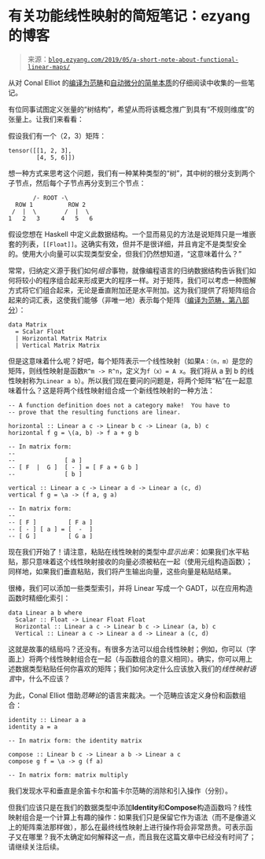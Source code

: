 <!--yml

category: 未分类

date: 2024-07-01 18:16:53

-->

# 有关功能线性映射的简短笔记：ezyang 的博客

> 来源：[`blog.ezyang.com/2019/05/a-short-note-about-functional-linear-maps/`](http://blog.ezyang.com/2019/05/a-short-note-about-functional-linear-maps/)

从对 Conal Elliot 的[编译为范畴](http://conal.net/papers/compiling-to-categories/compiling-to-categories.pdf)和[自动微分的简单本质](https://arxiv.org/pdf/1804.00746.pdf)的仔细阅读中收集的一些笔记。

有位同事试图定义张量的“树结构”，希望从而将该概念推广到具有“不规则维度”的张量上。让我们来看看：

假设我们有一个（2，3）矩阵：

```
tensor([[1, 2, 3],
        [4, 5, 6]])

```

想一种方式来思考这个问题，我们有一种某种类型的“树”，其中树的根分支到两个子节点，然后每个子节点再分支到三个节点：

```
       /- ROOT -\
  ROW 1          ROW 2
 /  |  \        /  |  \
1   2   3      4   5   6

```

假设您想在 Haskell 中定义此数据结构。一个显而易见的方法是说矩阵只是一堆嵌套的列表，`[[Float]]`。这确实有效，但并不是很详细，并且肯定不是类型安全的。使用大小向量可以实现类型安全，但我们仍然想知道，“这意味着什么？”

常常，归纳定义源于我们如何*组合*事物，就像编程语言的归纳数据结构告诉我们如何将较小的程序组合起来形成更大的程序一样。对于矩阵，我们可以考虑一种图解方式将它们组合起来，无论是垂直附加还是水平附加。这为我们提供了将矩阵组合起来的词汇表，这使我们能够（非唯一地）表示每个矩阵（[编译为范畴，第八部分](http://conal.net/papers/compiling-to-categories/compiling-to-categories.pdf)）：

```
data Matrix
  = Scalar Float
  | Horizontal Matrix Matrix
  | Vertical Matrix Matrix

```

但是这意味着什么呢？好吧，每个矩阵表示一个线性映射（如果`A：（n，m）`是您的矩阵，则线性映射是函数`R^m -> R^n`，定义为`f（x）= A x`。我们将从 a 到 b 的线性映射称为`Linear a b`）。所以我们现在要问的问题是，将两个矩阵“粘”在一起意味着什么？这是将两个线性映射组合成一个新线性映射的一种方法：

```
-- A function definition does not a category make!  You have to
-- prove that the resulting functions are linear.

horizontal :: Linear a c -> Linear b c -> Linear (a, b) c
horizontal f g = \(a, b) -> f a + g b

-- In matrix form:
--
--              [ a ]
-- [ F  |  G ]  [ - ] = [ F a + G b ]
--              [ b ]

vertical :: Linear a c -> Linear a d -> Linear a (c, d)
vertical f g = \a -> (f a, g a)

-- In matrix form:
--
-- [ F ]         [ F a ]
-- [ - ] [ a ] = [  -  ]
-- [ G ]         [ G a ]

```

现在我们开始了！请注意，粘贴在线性映射的类型中*显示出来*：如果我们水平粘贴，那只意味着这个线性映射接收的向量必须被粘在一起（使用元组构造函数）；同样地，如果我们垂直粘贴，我们将产生输出向量，这些向量是粘贴结果。

很棒，我们可以添加一些类型索引，并将 Linear 写成一个 GADT，以在应用构造函数时精细化索引：

```
data Linear a b where
  Scalar :: Float -> Linear Float Float
  Horizontal :: Linear a c -> Linear b c -> Linear (a, b) c
  Vertical :: Linear a c -> Linear a d -> Linear a (c, d)

```

这就是故事的结局吗？还没有。有很多方法可以组合线性映射；例如，你可以（字面上）将两个线性映射组合在一起（与函数组合的意义相同）。确实，你可以用上述数据类型粘贴任何你喜欢的矩阵；我们如何决定什么应该放入我们的*线性映射语言*中，什么不应该？

为此，Conal Elliot 借助*范畴论*的语言来裁决。一个范畴应该定义身份和函数组合：

```
identity :: Linear a a
identity a = a

-- In matrix form: the identity matrix

compose :: Linear b c -> Linear a b -> Linear a c
compose g f = \a -> g (f a)

-- In matrix form: matrix multiply

```

我们发现水平和垂直是余笛卡尔和笛卡尔范畴的消除和引入操作（分别）。

但我们应该只是在我们的数据类型中添加**Identity**和**Compose**构造函数吗？线性映射组合是一个计算上有趣的操作：如果我们只是保留它作为语法（而不是像道义上的矩阵乘法那样做），那么在最终线性映射上进行操作将会非常昂贵。可表示函子又在哪里？我不太确定如何解释这一点，而且我在这篇文章中已经没有时间了；请继续关注后续。
